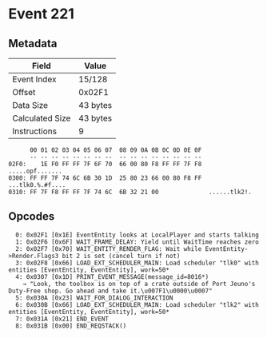 # Event 221

## Metadata

| Field           | Value    |
|-----------------|----------|
| Event Index     | 15/128   |
| Offset          | 0x02F1   |
| Data Size       | 43 bytes |
| Calculated Size | 43 bytes |
| Instructions    | 9        |

```
      00 01 02 03 04 05 06 07  08 09 0A 0B 0C 0D 0E 0F
      -- -- -- -- -- -- -- --  -- -- -- -- -- -- -- --
02F0:    1E F0 FF FF 7F 6F 70  66 00 80 F8 FF FF 7F F8   .....opf.......
0300: FF FF 7F 74 6C 6B 30 1D  25 80 23 66 00 80 F8 FF  ...tlk0.%.#f....
0310: FF 7F F8 FF FF 7F 74 6C  6B 32 21 00              ......tlk2!.    
```

## Opcodes

```
  0: 0x02F1 [0x1E] EventEntity looks at LocalPlayer and starts talking
  1: 0x02F6 [0x6F] WAIT_FRAME_DELAY: Yield until WaitTime reaches zero
  2: 0x02F7 [0x70] WAIT_ENTITY_RENDER_FLAG: Wait while EventEntity->Render.Flags3 bit 2 is set (cancel turn if not)
  3: 0x02F8 [0x66] LOAD_EXT_SCHEDULER_MAIN: Load scheduler "tlk0" with entities [EventEntity, EventEntity], work=50*
  4: 0x0307 [0x1D] PRINT_EVENT_MESSAGE(message_id=8016*)
    → "Look, the toolbox is on top of a crate outside of Port Jeuno's Duty-Free shop. Go ahead and take it.\u007F1\u0000\u0007"
  5: 0x030A [0x23] WAIT_FOR_DIALOG_INTERACTION
  6: 0x030B [0x66] LOAD_EXT_SCHEDULER_MAIN: Load scheduler "tlk2" with entities [EventEntity, EventEntity], work=50*
  7: 0x031A [0x21] END_EVENT
  8: 0x031B [0x00] END_REQSTACK()
```

